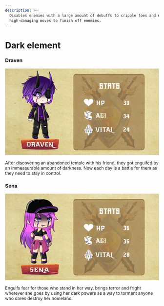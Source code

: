```yaml
---
description: >-
  Disables enemies with a large amount of debuffs to cripple foes and use its
  high-damaging moves to finish off enemies.
---
```


# Dark element

### Draven

![](../../../.gitbook/assets/character-stats-draven.png)

After discovering an abandoned temple with his friend, they got engulfed by an immeasurable amount of darkness. Now each day is a battle for them as they need to stay in control.

### Sena

![](../../../.gitbook/assets/character-stats-sena.png)

Engulfs fear for those who stand in her way, brings terror and fright wherever she goes by using her dark powers as a way to torment anyone who dares destroy her homeland.
